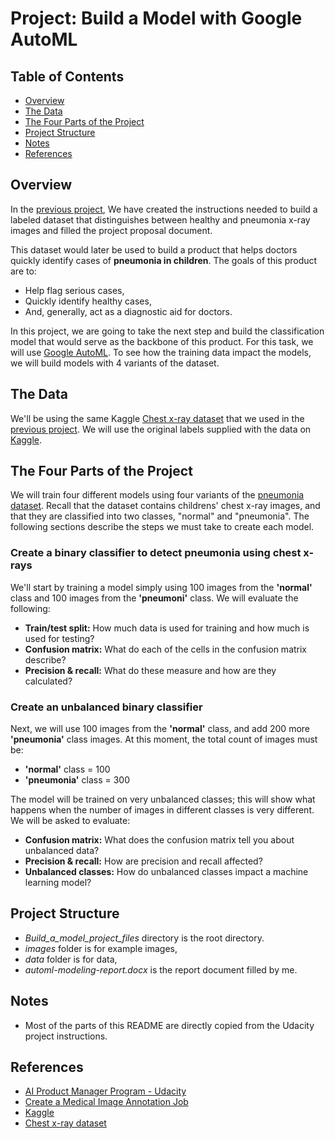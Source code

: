#  Project: Build a Model with Google AutoML

## Table of Contents 

- [Overview](#overview)
- [The Data](#data)
- [The Four Parts of the Project](#parts)
- [Project Structure](#structure)
- [Notes](#notes)
- [References](#references)

## Overview  <a name="overview"/>

In the [previous project](https://github.com/ErkanHatipoglu/AI-Product-Manager-Nanodegree-Program/tree/main/1-%20Create%20a%20Medical%20Image%20Annotation%20Job), We have created the instructions needed to build a labeled dataset that distinguishes between healthy and pneumonia x-ray images and filled the project proposal document. 

This dataset would later be used to build a product that helps doctors quickly identify cases of **pneumonia in children**. The goals of this product are to:

- Help flag serious cases,
- Quickly identify healthy cases,
- And, generally, act as a diagnostic aid for doctors.

In this project, we are going to take the next step and build the classification model that would serve as the backbone of this product. For this task, we will use [Google AutoML](https://cloud.google.com/automl/). To see how the training data impact the models, we will build models with 4 variants of the dataset.

## The Data  <a name="data"/>

We'll be using the same Kaggle [Chest x-ray dataset](https://www.kaggle.com/paultimothymooney/chest-xray-pneumonia) that we used in the [previous project](https://github.com/ErkanHatipoglu/AI-Product-Manager-Nanodegree-Program/tree/main/1-%20Create%20a%20Medical%20Image%20Annotation%20Job). We will use the original labels supplied with the data on [Kaggle](https://www.kaggle.com).

## The Four Parts of the Project <a name="parts"/>

We will train four different models using four variants of the [pneumonia dataset](https://www.kaggle.com/paultimothymooney/chest-xray-pneumonia). Recall that the dataset contains childrens' chest x-ray images, and that they are classified into two classes, "normal" and "pneumonia". The following sections describe the steps we must take to create each model.

### Create a binary classifier to detect pneumonia using chest x-rays

We'll start by training a model simply using 100 images from the **'normal'** class and 100 images from the **'pneumoni'** class. We will evaluate the following:

- **Train/test split:** How much data is used for training and how much is used for testing?
- **Confusion matrix:** What do each of the cells in the confusion matrix describe?
- **Precision & recall:** What do these measure and how are they calculated?

### Create an unbalanced binary classifier
Next, we will use 100 images from the **'normal'** class, and add 200 more **'pneumonia'** class images. At this moment, the total count of images must be:

- **'normal'** class = 100
- **'pneumonia'** class = 300

The model will be trained on very unbalanced classes; this will show what happens when the number of images in different classes is very different. We will be asked to evaluate:

- **Confusion matrix:** What does the confusion matrix tell you about unbalanced data?
- **Precision & recall:** How are precision and recall affected?
- **Unbalanced classes:** How do unbalanced classes impact a machine learning model?

## Project Structure <a name="structure"/>

- *Build_a_model_project_files* directory is the root directory. 
- *images* folder is for example images, 
- *data* folder is for data,
- *automl-modeling-report.docx* is the report document filled by me.

## Notes <a name="notes"/>
- Most of the parts of this README are directly copied from the Udacity project instructions.

## References <a name="references"/>

- [AI Product Manager Program - Udacity](https://www.udacity.com/course/ai-product-manager-nanodegree--nd088)
- [Create a Medical Image Annotation Job](https://github.com/ErkanHatipoglu/AI-Product-Manager-Nanodegree-Program/tree/main/1-%20Create%20a%20Medical%20Image%20Annotation%20Job)
- [Kaggle](https://www.kaggle.com)
- [Chest x-ray dataset](https://www.kaggle.com/paultimothymooney/chest-xray-pneumonia)